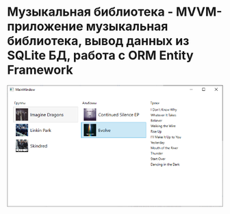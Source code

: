 # Музыкальная библиотека - MVVM-приложение музыкальная библиотека, вывод данных из SQLite БД, работа с ORM Entity Framework


![alt text](https://github.com/kerminator-dev/Music-Library/blob/main/img/screenshot_1.PNG?raw=true)
